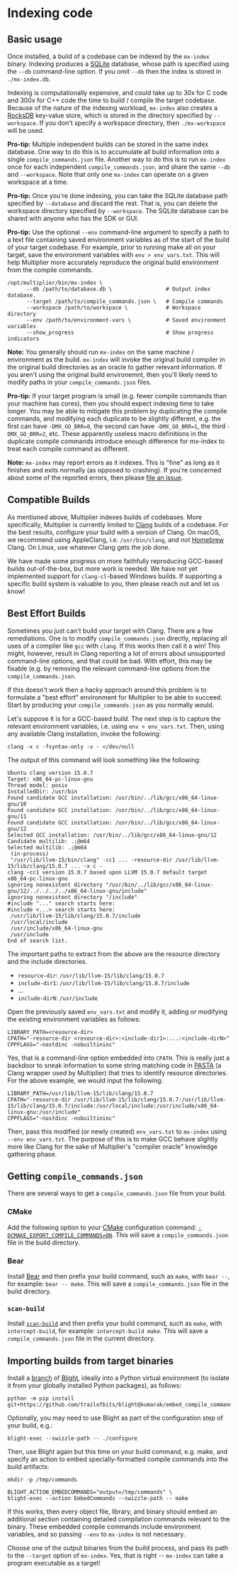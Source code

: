 # Indexing code

## Basic usage

Once installed, a build of a codebase can be indexed by the `mx-index` binary.
Indexing produces a [SQLite](https://sqlite.org/) database, whose path is
specified using the `--db` command-line option. If you omit `--db` then the
index is stored in `./mx-index.db`.

Indexing is computationally expensive, and could take up to 30x for C code and
300x for C++ code the time to build / compile the target codebase. Because of
the nature of the indexing workload, `mx-index` also creates a
[RocksDB](https://rocksdb.org/) key-value store, which is stored in the
directory specified by `--workspace`. If you don't specify a workspace
directory, then `./mx-workspace` will be used.

**Pro-tip:** Multiple independent builds can be stored in the same index
database. One way to do this is to accumulate all build information into a
single `compile_commands.json` file. Another way to do this is to run `mx-index`
once for each independent `compile_commands.json`, and share the same `--db` and
`--workspace`. Note that only one `mx-index` can operate on a given workspace at
a time.

**Pro-tip:** Once you're done indexing, you can take the SQLite database path
specified by `--database` and discard the rest. That is, you can delete the
workspace directory specified by `--workspace`. The SQLite database can be
shared with anyone who has the SDK or GUI.

**Pro-tip:** Use the optional `--env` command-line argument to specify a path to
a text file containing saved environment variables as of the start of the build
of your target codebase. For example, prior to running make all on your target,
save the environment variables with `env > env_vars.txt`. This will help
Multiplier more accurately reproduce the original build environment from the
compile commands.

```shell
/opt/multiplier/bin/mx-index \
      --db /path/to/database.db \                 # Output index database.
      --target /path/to/compile_commands.json \   # Compile commands
      --workspace /path/to/workspace \            # Workspace directory
      --env /path/to/environment-vars \           # Saved environment variables
      --show_progress                             # Show progress indicators
```

**Note:** You generally should run `mx-index` on the same machine / environment
as the build. `mx-index` will invoke the original build compiler in the original
build directories as an oracle to gather relevant information. If you aren't
using the original build environemnt, then you'll likely need to modify paths
in your `compile_commands.json` files.

**Pro-tip:** If your target program is small (e.g. fewer compile commands than
your machine has cores), then you should expect indexing time to take longer.
You may be able to mitigate this problem by duplicating the compile commands,
and modifying each duplicate to be slightly different, e.g. the first can have
`-DMX_GO_BRR=0`, the second can have `-DMX_GO_BRR=1`, the third `-DMX_GO_BRR=2`,
etc. These apparently useless macro definitions in the duplicate compile
commands introduce enough difference for mx-index to treat each compile command
as different.

**Note:** `mx-index` may report errors as it indexes. This is "fine" as long as
it finishes and exits normally (as opposed to crashing). If you're concerned
about some of the reported errors, then please [file an issue](https://github.com/trailofbits/multiplier/issues/new).

## Compatible Builds
As mentioned above, Multiplier indexes builds of codebases. More specifically,
Multiplier is currently limited to [Clang](https://clang.llvm.org/) builds of a
codebase. For the best results, configure your build with a version of Clang. On
macOS, we recommend using AppleClang, i.e. `/usr/bin/clang`, and *not*
[Homebrew](https://brew.sh/) Clang. On Linux, use whatever Clang gets the job
done.

We have made some progress on more faithfully reproducing GCC-based builds
out-of-the-box, but more work is needed. We have not yet implemented support for
`clang-cl`-based Windows builds. If supporting a specific build system is
valuable to you, then please reach out and let us know!

## Best Effort Builds
Sometimes you just can't build your target with Clang. There are a few
remediations. One is to modify `compile_commands.json` directly, replacing all
uses of a compiler like `gcc` with `clang`. If this works then call it a win!
This might, however, result in Clang reporting a lot of errors about unsupported
command-line options, and that could be bad. With effort, this may be fixable
(e.g. by removing the relevant command-line options from the
`compile_commands.json`.

If this doesn't work then a hacky approach around this problem is to formulate a
"best effort" environment for Multiplier to be able to succeed. Start by
producing your `compile_commands.json` as you normally would.

Let's suppose it is for a GCC-based build. The next step is to capture the
relevant environment variables, i.e. using `env > env_vars.txt`. Then, using any
available Clang installation, invoke the following:

```shell
clang -x c -fsyntax-only -v - </dev/null
```

The output of this command will look something like the following:

```
Ubuntu clang version 15.0.7
Target: x86_64-pc-linux-gnu
Thread model: posix
InstalledDir: /usr/bin
Found candidate GCC installation: /usr/bin/../lib/gcc/x86_64-linux-gnu/10
Found candidate GCC installation: /usr/bin/../lib/gcc/x86_64-linux-gnu/11
Found candidate GCC installation: /usr/bin/../lib/gcc/x86_64-linux-gnu/12
Selected GCC installation: /usr/bin/../lib/gcc/x86_64-linux-gnu/12
Candidate multilib: .;@m64
Selected multilib: .;@m64
 (in-process)
 "/usr/lib/llvm-15/bin/clang" -cc1 ... -resource-dir /usr/lib/llvm-15/lib/clang/15.0.7 ... -x c -
clang -cc1 version 15.0.7 based upon LLVM 15.0.7 default target x86_64-pc-linux-gnu
ignoring nonexistent directory "/usr/bin/../lib/gcc/x86_64-linux-gnu/12/../../../../x86_64-linux-gnu/include"
ignoring nonexistent directory "/include"
#include "..." search starts here:
#include <...> search starts here:
 /usr/lib/llvm-15/lib/clang/15.0.7/include
 /usr/local/include
 /usr/include/x86_64-linux-gnu
 /usr/include
End of search list.
```

The important paths to extract from the above are the resource directory and
the include directories.

 * `resource-dir`: `/usr/lib/llvm-15/lib/clang/15.0.7`
 * `include-dir1`: `/usr/lib/llvm-15/lib/clang/15.0.7/include`
 * ...
 * `include-dirN`: `/usr/include`

Open the previously saved `env_vars.txt` and modify it, adding or modifying the
existing environment variables as follows:

```
LIBRARY_PATH=<resource-dir>
CPATH="-resource-dir <resource-dir>:<include-dir1>:...:<include-dirN>"
CPPFLAGS="-nostdinc -nobuiltininc"
```

Yes, that is a command-line option embedded into `CPATH`. This is really just a
backdoor to sneak information to some string matching code in
[PASTA](https://github.com/trailofbits/pasta) (a Clang wrapper used by
Multiplier) that tries to identify resource directories. For the above example,
we would input the following:

```
LIBRARY_PATH=/usr/lib/llvm-15/lib/clang/15.0.7
CPATH="-resource-dir /usr/lib/llvm-15/lib/clang/15.0.7:/usr/lib/llvm-15/lib/clang/15.0.7/include:/usr/local/include:/usr/include/x86_64-linux-gnu:/usr/include"
CPPFLAGS="-nostdinc -nobuiltininc"
```

Then, pass this modified (or newly created) `env_vars.txt` to `mx-index` using
`--env env_vars.txt`. The purpose of this is to make GCC behave slightly more
like Clang for the sake of Multiplier's "compiler oracle" knowledge gathering
phase. 

## Getting `compile_commands.json`
There are several ways to get a `compile_commands.json` file from your build.

### CMake
Add the following option to your [CMake](https://cmake.org/) configuration command:
[`-DCMAKE_EXPORT_COMPILE_COMMANDS=ON`](https://cmake.org/cmake/help/latest/variable/CMAKE_EXPORT_COMPILE_COMMANDS.html). This will save a `compile_commands.json`
file in the build directory.

### Bear
Install [Bear](https://github.com/rizsotto/Bear) and then prefix your build
command, such as `make`, with `bear --`, for example: `bear -- make`. This will
save a `compile_commands.json` file in the build directory.

### `scan-build`
Install [`scan-build`](https://github.com/rizsotto/scan-build) and then prefix
your build command, such as `make`, with `intercept-build`, for example: `intercept-build make`. This will save a `compile_commands.json` file in the current directory.

## Importing builds from target binaries
Install a [branch](https://github.com/trailofbits/blight/tree/kumarak/embed_compile_command) of [Blight](https://github.com/trailofbits/blight), ideally into a Python virtual environment (to isolate it from your globally installed Python packages), as follows:

```shell
python -m pip install git+https://github.com/trailofbits/blight@kumarak/embed_compile_command
```

Optionally, you may need to use Blight as part of the configuration step of your
build, e.g.:

```shell
blight-exec --swizzle-path -- ./configure
```

Then, use Blight again but this time on your build command, e.g. make, and
specify an action to embed specially-formatted compile commands into the build
artifacts:

```shell
mkdir -p /tmp/commands

BLIGHT_ACTION_EMBEDCOMMANDS="output=/tmp/commands" \
blight-exec --action EmbedCommands --swizzle-path -- make
```

If this works, then every object file, library, and binary should embed an
additional section containing detailed compilation commands relevant to the
binary. These embedded compile commands include environment variables, and so
passing `--env` to `mx-index` is not necessary.

Choose one of the output binaries from the build process, and pass its path to
the `--target` option of `mx-index`. Yes, that is right -- `mx-index` can take
a program executable as a target!
